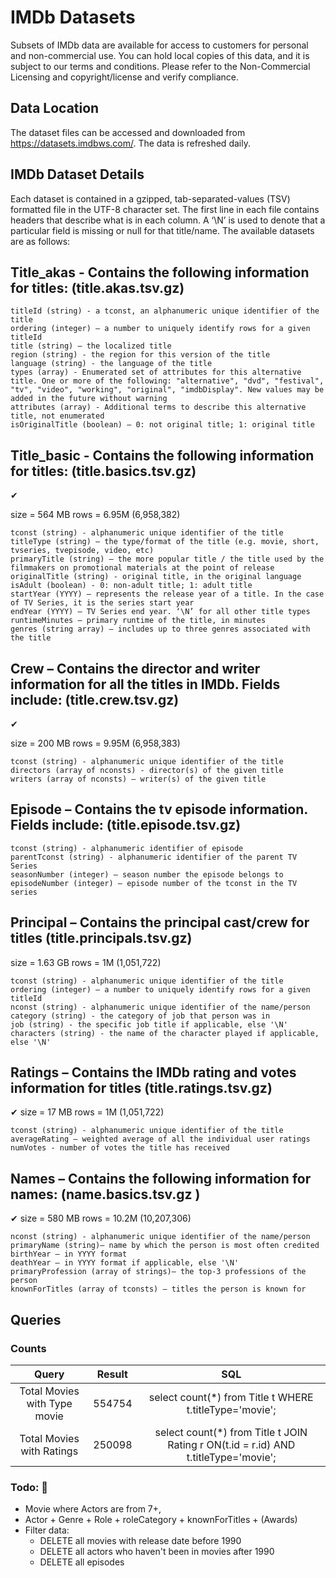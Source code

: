 # IMDb Datasets

Subsets of IMDb data are available for access to customers for personal and non-commercial use. You can hold local copies of this data, and it is subject to our terms and conditions. Please refer to the Non-Commercial Licensing and copyright/license and verify compliance.

## Data Location

The dataset files can be accessed and downloaded from https://datasets.imdbws.com/. The data is refreshed daily.

## IMDb Dataset Details

Each dataset is contained in a gzipped, tab-separated-values (TSV) formatted file in the UTF-8 character set. The first line in each file contains headers that describe what is in each column. A ‘\N’ is used to denote that a particular field is missing or null for that title/name. The available datasets are as follows:

## Title_akas - Contains the following information for titles: (title.akas.tsv.gz)

```
titleId (string) - a tconst, an alphanumeric unique identifier of the title
ordering (integer) – a number to uniquely identify rows for a given titleId
title (string) – the localized title
region (string) - the region for this version of the title
language (string) - the language of the title
types (array) - Enumerated set of attributes for this alternative title. One or more of the following: "alternative", "dvd", "festival", "tv", "video", "working", "original", "imdbDisplay". New values may be added in the future without warning
attributes (array) - Additional terms to describe this alternative title, not enumerated
isOriginalTitle (boolean) – 0: not original title; 1: original title
```

## Title_basic - Contains the following information for titles: (title.basics.tsv.gz)

✔

size = 564 MB
rows = 6.95M (6,958,382)

```
tconst (string) - alphanumeric unique identifier of the title
titleType (string) – the type/format of the title (e.g. movie, short, tvseries, tvepisode, video, etc)
primaryTitle (string) – the more popular title / the title used by the filmmakers on promotional materials at the point of release
originalTitle (string) - original title, in the original language
isAdult (boolean) - 0: non-adult title; 1: adult title
startYear (YYYY) – represents the release year of a title. In the case of TV Series, it is the series start year
endYear (YYYY) – TV Series end year. ‘\N’ for all other title types
runtimeMinutes – primary runtime of the title, in minutes
genres (string array) – includes up to three genres associated with the title
```

## Crew – Contains the director and writer information for all the titles in IMDb. Fields include: (title.crew.tsv.gz)

✔

size = 200 MB
rows = 9.95M (6,958,383)

```
tconst (string) - alphanumeric unique identifier of the title
directors (array of nconsts) - director(s) of the given title
writers (array of nconsts) – writer(s) of the given title
```

## Episode – Contains the tv episode information. Fields include: (title.episode.tsv.gz)

```
tconst (string) - alphanumeric identifier of episode
parentTconst (string) - alphanumeric identifier of the parent TV Series
seasonNumber (integer) – season number the episode belongs to
episodeNumber (integer) – episode number of the tconst in the TV series
```

## Principal – Contains the principal cast/crew for titles (title.principals.tsv.gz)

size = 1.63 GB
rows = 1M (1,051,722)

```
tconst (string) - alphanumeric unique identifier of the title
ordering (integer) – a number to uniquely identify rows for a given titleId
nconst (string) - alphanumeric unique identifier of the name/person
category (string) - the category of job that person was in
job (string) - the specific job title if applicable, else '\N'
characters (string) - the name of the character played if applicable, else '\N'
```

## Ratings – Contains the IMDb rating and votes information for titles (title.ratings.tsv.gz)

✔
size = 17 MB
rows = 1M (1,051,722)

```
tconst (string) - alphanumeric unique identifier of the title
averageRating – weighted average of all the individual user ratings
numVotes - number of votes the title has received
```

## Names – Contains the following information for names: (name.basics.tsv.gz )

✔
size = 580 MB
rows = 10.2M (10,207,306)

```
nconst (string) - alphanumeric unique identifier of the name/person
primaryName (string)– name by which the person is most often credited
birthYear – in YYYY format
deathYear – in YYYY format if applicable, else '\N'
primaryProfession (array of strings)– the top-3 professions of the person
knownForTitles (array of tconsts) – titles the person is known for
```

## Queries

### Counts

|            Query             | Result |                                         SQL                                          |
| :--------------------------: | :----: | :----------------------------------------------------------------------------------: |
| Total Movies with Type movie | 554754 |               select count(\*) from Title t WHERE t.titleType='movie';               |
|  Total Movies with Ratings   | 250098 | select count(\*) from Title t JOIN Rating r ON(t.id = r.id) AND t.titleType='movie'; |

### Todo: 📝

- Movie where Actors are from 7+,
- Actor + Genre + Role + roleCategory + knownForTitles + (Awards)
- Filter data:
  - DELETE all movies with release date before 1990
  - DELETE all actors who haven't been in movies after 1990
  - DELETE all episodes
